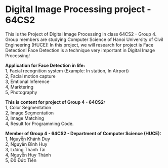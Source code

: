 # Digital Image Processing project - 64CS2
This is the Project of Digital Image Processing in class 64CS2 - Group 4. Group members are studying Computer Science of Hanoi University of Civil Engineering (HUCE)! In this project, we will research for project is Face Detection! Face Detection is a technique very important in Digital Image Processing! <br>

**Application for Face Detection in life:** <br>
1, Facial recognition system (Example: In station, In Airport) <br>
2, Facial motion capture <br>
3, Emtional Inference <br> 
4, Marktering <br>
5, Photography <br>

**This is content for project of Group 4 - 64CS2:**  <br>
1, Color Segmentation <br>
2, Image Segmentation <br>
3, Image Matching <br>
4, Result for Programming Code.

**Member of Group 4 - 64CS2 - Department of Computer Science (HUCE):** <br>
1, Nguyễn Khánh Duy  <br>
2, Nguyễn Đình Huy  <br>
3, Lương Thanh Tài  <br>
4, Nguyễn Huy Thành  <br>
5, Đỗ Đức Tiến
